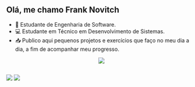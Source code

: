 ## Olá, me chamo Frank Novitch

- 📖 Estudante de Engenharia de Software.
- 💻 Estudante em Técnico em Desenvolvimento de Sistemas.
- 📥 Publico aqui pequenos projetos e exercícios que faço no meu dia a dia, a fim de acompanhar meu progresso.

<p align="center">
  <a href="https://skillicons.dev">
    <img src="https://skillicons.dev/icons?i=git,html,css,js,figma" />
  </a>
</p>

##

<div> 
  <a href="https://www.instagram.com/franknvth/" target="_blank"><img src="https://img.shields.io/badge/-Instagram-%23E4405F?style=for-the-badge&logo=instagram&logoColor=white" target="_blank"></a>  
  <a href="https://www.linkedin.com/in/franknovitch/" target="_blank"><img src="https://img.shields.io/badge/-LinkedIn-%230077B5?style=for-the-badge&logo=linkedin&logoColor=white" target="_blank"></a> 
 
</div>


  
